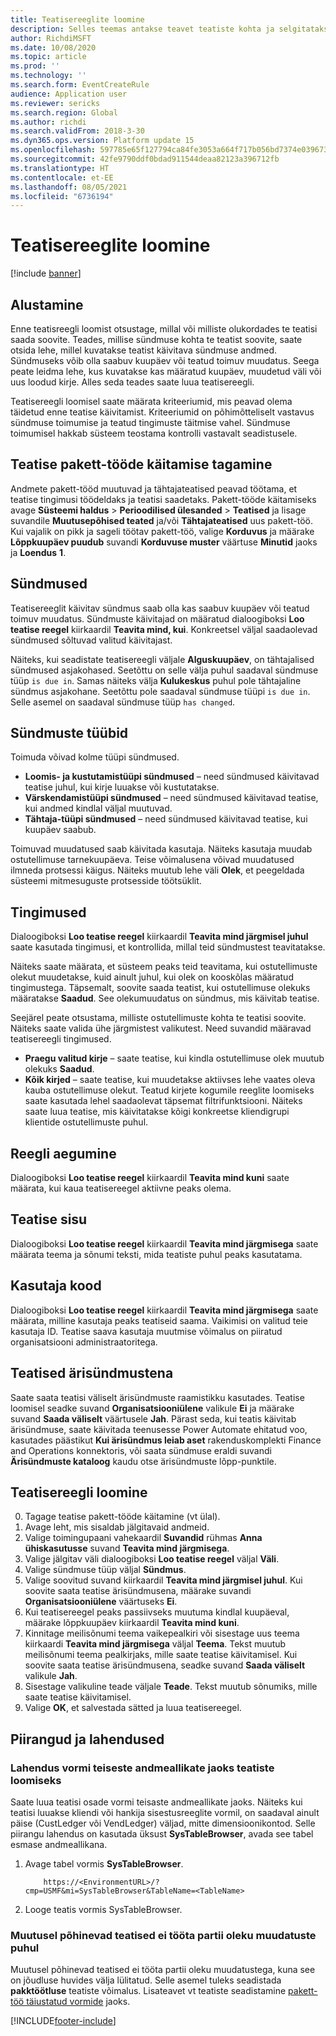 ```yaml
---
title: Teatisereeglite loomine
description: Selles teemas antakse teavet teatiste kohta ja selgitatakse teatisereegli loomist.
author: RichdiMSFT
ms.date: 10/08/2020
ms.topic: article
ms.prod: ''
ms.technology: ''
ms.search.form: EventCreateRule
audience: Application user
ms.reviewer: sericks
ms.search.region: Global
ms.author: richdi
ms.search.validFrom: 2018-3-30
ms.dyn365.ops.version: Platform update 15
ms.openlocfilehash: 597785e65f127794ca84fe3053a664f717b056bd7374e0396732d4bcf59a743c
ms.sourcegitcommit: 42fe9790ddf0bdad911544deaa82123a396712fb
ms.translationtype: HT
ms.contentlocale: et-EE
ms.lasthandoff: 08/05/2021
ms.locfileid: "6736194"
---
```

# <a name="create-alert-rules"></a>Teatisereeglite loomine

[!include [banner](../includes/banner.md)]

## <a name="getting-started"></a>Alustamine

Enne teatisreegli loomist otsustage, millal või milliste olukordades te teatisi saada soovite. Teades, millise sündmuse kohta te teatist soovite, saate otsida lehe, millel kuvatakse teatist käivitava sündmuse andmed. Sündmuseks võib olla saabuv kuupäev või teatud toimuv muudatus. Seega peate leidma lehe, kus kuvatakse kas määratud kuupäev, muudetud väli või uus loodud kirje. Alles seda teades saate luua teatisereegli.

Teatisereegli loomisel saate määrata kriteeriumid, mis peavad olema täidetud enne teatise käivitamist. Kriteeriumid on põhimõtteliselt vastavus sündmuse toimumise ja teatud tingimuste täitmise vahel. Sündmuse toimumisel hakkab süsteem teostama kontrolli vastavalt seadistusele.

## <a name="ensure-the-alert-batch-jobs-are-running"></a>Teatise pakett-tööde käitamise tagamine

Andmete pakett-tööd muutuvad ja tähtajateatised peavad töötama, et teatise tingimusi töödeldaks ja teatisi saadetaks. Pakett-tööde käitamiseks avage **Süsteemi haldus** > **Perioodilised ülesanded** > **Teatised** ja lisage suvandile **Muutusepõhised teated** ja/või **Tähtajateatised** uus pakett-töö. Kui vajalik on pikk ja sageli töötav pakett-töö, valige **Korduvus** ja määrake **Lõppkuupäev puudub** suvandi **Korduvuse muster** väärtuse **Minutid** jaoks ja **Loendus** **1**.

## <a name="events"></a>Sündmused

Teatisereeglit käivitav sündmus saab olla kas saabuv kuupäev või teatud toimuv muudatus. Sündmuste käivitajad on määratud dialoogiboksi **Loo teatise reegel** kiirkaardil **Teavita mind, kui**. Konkreetsel väljal saadaolevad sündmused sõltuvad valitud käivitajast.

Näiteks, kui seadistate teatisereegli väljale **Alguskuupäev**, on tähtajalised sündmused asjakohased. Seetõttu on selle välja puhul saadaval sündmuse tüüp `is due in`. Samas näiteks välja **Kulukeskus** puhul pole tähtajaline sündmus asjakohane. Seetõttu pole saadaval sündmuse tüüpi `is due in`. Selle asemel on saadaval sündmuse tüüp `has changed`.

## <a name="event-types"></a>Sündmuste tüübid

Toimuda võivad kolme tüüpi sündmused.

- **Loomis- ja kustutamistüüpi sündmused** – need sündmused käivitavad teatise juhul, kui kirje luuakse või kustutatakse.
- **Värskendamistüüpi sündmused** – need sündmused käivitavad teatise, kui andmed kindlal väljal muutuvad.
- **Tähtaja-tüüpi sündmused** – need sündmused käivitavad teatise, kui kuupäev saabub.
    
Toimuvad muudatused saab käivitada kasutaja. Näiteks kasutaja muudab ostutellimuse tarnekuupäeva. Teise võimalusena võivad muudatused ilmneda protsessi käigus. Näiteks muutub lehe väli **Olek**, et peegeldada süsteemi mitmesuguste protsesside töötsüklit.

## <a name="conditions"></a>Tingimused

Dialoogiboksi **Loo teatise reegel** kiirkaardil **Teavita mind järgmisel juhul** saate kasutada tingimusi, et kontrollida, millal teid sündmustest teavitatakse.

Näiteks saate määrata, et süsteem peaks teid teavitama, kui ostutellimuste olekut muudetakse, kuid ainult juhul, kui olek on kooskõlas määratud tingimustega. Täpsemalt, soovite saada teatist, kui ostutellimuse olekuks määratakse **Saadud**. See olekumuudatus on sündmus, mis käivitab teatise.

Seejärel peate otsustama, milliste ostutellimuste kohta te teatisi soovite. Näiteks saate valida ühe järgmistest valikutest. Need suvandid määravad teatisereegli tingimused.

- **Praegu valitud kirje** – saate teatise, kui kindla ostutellimuse olek muutub olekuks **Saadud**.
- **Kõik kirjed** – saate teatise, kui muudetakse aktiivses lehe vaates oleva kauba ostutellimuse olekut. Teatud kirjete kogumile reeglite loomiseks saate kasutada lehel saadaolevat täpsemat filtrifunktsiooni. Näiteks saate luua teatise, mis käivitatakse kõigi konkreetse kliendigrupi klientide ostutellimuste puhul.
    
## <a name="expiry-of-rule"></a>Reegli aegumine

Dialoogiboksi **Loo teatise reegel** kiirkaardil **Teavita mind kuni** saate määrata, kui kaua teatisereegel aktiivne peaks olema.

## <a name="alert-contents"></a>Teatise sisu

Dialoogiboksi **Loo teatise reegel** kiirkaardil **Teavita mind järgmisega** saate määrata teema ja sõnumi teksti, mida teatiste puhul peaks kasutatama.

## <a name="user-id"></a>Kasutaja kood

Dialoogiboksi **Loo teatise reegel** kiirkaardil **Teavita mind järgmisega** saate määrata, milline kasutaja peaks teatiseid saama. Vaikimisi on valitud teie kasutaja ID. Teatise saava kasutaja muutmise võimalus on piiratud organisatsiooni administraatoritega.

## <a name="alerts-as-business-events"></a>Teatised ärisündmustena

Saate saata teatisi väliselt ärisündmuste raamistikku kasutades. Teatise loomisel seadke suvand **Organisatsiooniülene** valikule **Ei** ja määrake suvand **Saada väliselt** väärtusele **Jah**. Pärast seda, kui teatis käivitab ärisündmuse, saate käivitada teenusesse Power Automate ehitatud voo, kasutades päästikut **Kui ärisündmus leiab aset** rakenduskomplekti Finance and Operations konnektoris, või saata sündmuse eraldi suvandi **Ärisündmuste kataloog** kaudu otse ärisündmuste lõpp-punktile.

## <a name="create-an-alert-rule"></a>Teatisereegli loomine

0. Tagage teatise pakett-tööde käitamine (vt ülal).
1. Avage leht, mis sisaldab jälgitavaid andmeid.
2. Valige toimingupaani vahekaardil **Suvandid** rühmas **Anna ühiskasutusse** suvand **Teavita mind järgmisega**.
3. Valige jälgitav väli dialoogiboksi **Loo teatise reegel** väljal **Väli**.
4. Valige sündmuse tüüp väljal **Sündmus**.
5. Valige soovitud suvand kiirkaardil **Teavita mind järgmisel juhul**. Kui soovite saata teatise ärisündmusena, määrake suvandi **Organisatsiooniülene** väärtuseks **Ei**.
6. Kui teatisereegel peaks passiivseks muutuma kindlal kuupäeval, määrake lõppkuupäev kiirkaardil **Teavita mind kuni**.
7. Kinnitage meilisõnumi teema vaikepealkiri või sisestage uus teema kiirkaardi **Teavita mind järgmisega** väljal **Teema**. Tekst muutub meilisõnumi teema pealkirjaks, mille saate teatise käivitamisel. Kui soovite saata teatise ärisündmusena, seadke suvand **Saada väliselt** valikule **Jah**.
8. Sisestage valikuline teade väljale **Teade**. Tekst muutub sõnumiks, mille saate teatise käivitamisel.
9. Valige **OK**, et salvestada sätted ja luua teatisereegel.

## <a name="limitations-and-workarounds"></a>Piirangud ja lahendused

### <a name="workaround-for-creating-alerts-for-the-secondary-data-sources-of-a-form"></a>Lahendus vormi teiseste andmeallikate jaoks teatiste loomiseks
Saate luua teatisi osade vormi teisaste andmeallikate jaoks. Näiteks kui teatisi luuakse kliendi või hankija sisestusreeglite vormil, on saadaval ainult päise (CustLedger või VendLedger) väljad, mitte dimensioonikontod. Selle piirangu lahendus on kasutada üksust **SysTableBrowser**, avada see tabel esmase andmeallikana. 
1. Avage tabel vormis **SysTableBrowser**.
    ```
        https://<EnvironmentURL>/?cmp=USMF&mi=SysTableBrowser&TableName=<TableName>
    ```
2. Looge teatis vormis SysTableBrowser.

### <a name="change-based-alerts-do-not-work-for-batch-status-changes"></a>Muutusel põhinevad teatised ei tööta partii oleku muudatuste puhul
Muutusel põhinevad teatised ei tööta partii oleku muudatustega, kuna see on jõudluse huvides välja lülitatud. Selle asemel tuleks seadistada **pakktöötluse** teatiste võimalus. Lisateavet vt teatiste seadistamine [pakett-töö täiustatud vormide](../../dev-itpro/sysadmin/alerts.md#set-up-alerts-for-batch-enhanced-forms) jaoks.


[!INCLUDE[footer-include](../../../includes/footer-banner.md)]